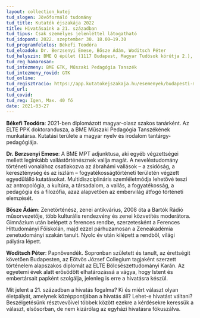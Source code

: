 ```yaml
---
layout: collection_kutej
tud_slogen: Jövőformáló tudomány
tud_title: Kutatók éjszakája 2022
title: Hivatásaink a 21. században
tud_tipus: Csak személyes jelenléttel látogatható
tud_idopont: 2022. szeptember 30. 18.00–19.30
tud_programfelelos: Békefi Teodóra
tud_eloadok: Dr. Berzsenyi Emese, Bősze Ádám, Woditsch Péter
tud_helyszin: BME Q épület (1117 Budapest, Magyar Tudósok körútja 2.), A szárny 1. emelet 139.
tud_reg_hamarosan:
tud_intezmeny: BME GTK, Műszaki Pedagógia Tanszék
tud_intezmeny_rovid: GTK
tud_online:
tud_regisztracio: https://app.kutatokejszakaja.hu/esemenyek/budapesti-muszaki-es-gazdasagtudomanyi-egyetem/hivatasaink-a-21-szazadban
tud_url:
tud_covid:
tud_reg: Igen, Max. 40 fő
date: 2021-03-27
---
```

<b>Békefi Teodóra</b>: 2021-ben diplomázott magyar-olasz szakos tanárként. Az ELTE PPK doktorandusza, a BME Műszaki Pedagógia Tanszékének munkatársa. Kutatási területe a magyar nyelv és irodalom tantárgy-pedagógiája.

<b>Dr. Berzsenyi Emese</b>: A BME MPT adjunktusa, aki egyéb végzettségei mellett leginkább vallástörténésznek vallja magát. A neveléstudomány történeti vonalához csatlakozva az ábrahámi vallások – a zsidóság, a kereszténység és az iszlám – fogyatékosságtörténeti területén végzett egyedülálló kutatásokat. Multidiszciplináris szemléletmódja lehetővé teszi az antropológia, a kultúra, a társadalom, a vallás, a fogyatékosság, a pedagógia és a filozófia, azaz alapvetően az embervilág átfogó történeti elemzését.

<b>Bősze Ádám</b>: Zenetörténész, zenei antikvárius, 2008 óta a Bartók Rádió műsorvezetője, több kulturális rendezvény és zenei közvetítés moderátora. Gimnázium után belépett a ferences rendbe, szerzetesként a Ferences Hittudományi Főiskolán, majd ezzel párhuzamosan a Zeneakadémia zenetudományi szakán tanult. Nyolc év után kilépett a rendből, világi pályára lépett.

<b>Woditsch Péter</b>: Papnövendék. Sopronban született és tanult, az érettségit követően Budapesten, az Eötvös József Collegium tagjaként szerzett történelem alapszakos diplomát az ELTE Bölcsészettudományi Karán. Az egyetemi évek alatt erősödött elhatározássá a vágya, hogy Istent és embertársait papként szolgálja, jelenleg is erre a hivatásra készül.

Mit jelent a 21. században a hivatás fogalma? Ki és miért választ olyan életpályát, amelynek középpontjában a hivatás áll? Lehet-e hivatást váltani? Beszélgetésünk résztvevőivel többek között ezekre a kérdésekre keressük a választ, elsősorban, de nem kizárólag az egyházi hivatásra fókuszálva.



